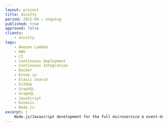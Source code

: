```yaml
---
layout: project
title: 4scotty
period: 2021-04 – ongoing
published: true
approved: false
clients:
    - 4scotty
tags:
    - Amazon Lambda
    - AWS
    - CI
    - Continuous Deployment
    - Continuous Integration
    - Docker
    - Drone.io
    - Elasic Search
    - GitHub
    - GraphQL
    - GraphQL
    - JavaScript
    - Kinesis
    - Node.js
excerpt: |
    Node.js/Javascript development for the full microservice & event-driven  reverse job marketplace.
---
```

